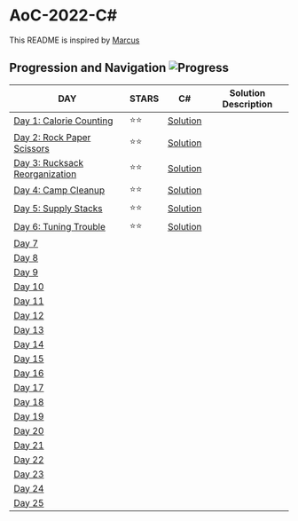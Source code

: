 # AoC-2022-C#
This README is inspired by [Marcus](https://github.com/shulkx/advent-of-code/tree/main/adventofcode2022)

## Progression and Navigation    ![Progress](https://progress-bar.dev/6/?scale=25&title=Days&suffix=/25)

| DAY                                                          | STARS | C#                            | Solution Description |
| ------------------------------------------------------------ | ----- | ----------------------------- | -------------------- |
| [Day 1: Calorie Counting](https://adventofcode.com/2022/day/1) | ⭐️⭐️    | [Solution](./Day_01/Day_1_Calorie_Counting.cs) |                      |
| [Day 2: Rock Paper Scissors](https://adventofcode.com/2022/day/2) | ⭐️⭐️    | [Solution](./Day_02/Day_2_Rock_Paper_Scissors.cs) |                      |
| [Day 3: Rucksack Reorganization](https://adventofcode.com/2022/day/3) | ⭐️⭐️ | [Solution](./Day_03/Day_3_Rucksack_Reorganization.cs) |                      |
| [Day 4: Camp Cleanup](https://adventofcode.com/2022/day/4) | ⭐️⭐️ | [Solution](./Day_04/Day_4_Camp_Cleanup.cs) |                      |
| [Day 5: Supply Stacks](https://adventofcode.com/2022/day/5) | ⭐️⭐️ | [Solution](./Day_05/Day_5_Supply_Stacks.cs) |                      |
| [Day 6: Tuning Trouble](https://adventofcode.com/2022/day/6) | ⭐️⭐️ | [Solution](./Day_06/Day_6_Tuning_Trouble.cs) |                      |
| [Day 7](https://adventofcode.com/2022/day/7)                |       |                               |                      |
| [Day 8](https://adventofcode.com/2022/day/8)                |       |                               |                      |
| [Day 9](https://adventofcode.com/2022/day/9)                |       |                               |                      |
| [Day 10](https://adventofcode.com/2022/day/10)              |       |                               |                      |
| [Day 11](https://adventofcode.com/2022/day/11)              |       |                               |                      |
| [Day 12](https://adventofcode.com/2022/day/12)              |       |                               |                      |
| [Day 13](https://adventofcode.com/2022/day/13)              |       |                               |                      |
| [Day 14](https://adventofcode.com/2022/day/14)              |       |                               |                      |
| [Day 15](https://adventofcode.com/2022/day/15)              |       |                               |                      |
| [Day 16](https://adventofcode.com/2022/day/16)              |       |                               |                      |
| [Day 17](https://adventofcode.com/2022/day/17)              |       |                               |                      |
| [Day 18](https://adventofcode.com/2022/day/18)              |       |                               |                      |
| [Day 19](https://adventofcode.com/2022/day/19)              |       |                               |                      |
| [Day 20](https://adventofcode.com/2022/day/20)              |       |                               |                      |
| [Day 21](https://adventofcode.com/2022/day/21)              |       |                               |                      |
| [Day 22](https://adventofcode.com/2022/day/22)              |       |                               |                      |
| [Day 23](https://adventofcode.com/2022/day/23)              |       |                               |                      |
| [Day 24](https://adventofcode.com/2022/day/24)              |       |                               |                      |
| [Day 25](https://adventofcode.com/2022/day/25)              |       |                               |                      |
